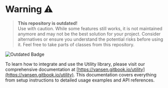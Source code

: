 # Warning ⚠️

> **This repository is outdated!**  
> Use with caution. While some features still works, it is not maintained anymore and may not be the best solution for your project.
> Consider alternatives or ensure you understand the potential risks before using it.
Feel free to take parts of classes from this repository.

![Outdated Badge](https://img.shields.io/badge/Status-Outdated-red)



To learn how to integrate and use the Utility library, please visit our comprehensive documentation
at [https://vansen.gitbook.io/utility](https://vansen.gitbook.io/utility). This documentation covers everything from
setup instructions to detailed usage examples and API references.
